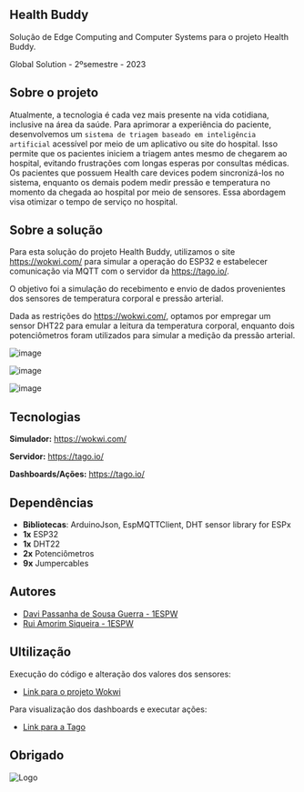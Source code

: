 
## Health Buddy

Solução de Edge Computing and Computer Systems para o projeto Health Buddy.

Global Solution - 2ºsemestre - 2023


## Sobre o projeto

Atualmente, a tecnologia é cada vez mais presente na vida cotidiana, inclusive na área da saúde. Para aprimorar a experiência do paciente, desenvolvemos um `sistema de triagem baseado em inteligência artificial` acessível por meio de um aplicativo ou site do hospital. Isso permite que os pacientes iniciem a triagem antes mesmo de chegarem ao hospital, evitando frustrações com longas esperas por consultas médicas. Os pacientes que possuem Health care devices podem sincronizá-los no sistema, enquanto os demais podem medir pressão e temperatura no momento da chegada ao hospital por meio de sensores. Essa abordagem visa otimizar o tempo de serviço no hospital.



## Sobre a solução

Para esta solução do projeto Health Buddy, utilizamos o site https://wokwi.com/ para simular a operação do ESP32 e estabelecer comunicação via MQTT com o servidor da https://tago.io/.

O objetivo foi a simulação do recebimento e envio de dados provenientes dos sensores de temperatura corporal e pressão arterial.

Dada as restrições do https://wokwi.com/, optamos por empregar um sensor DHT22 para emular a leitura da temperatura corporal, enquanto dois potenciômetros foram utilizados para simular a medição da pressão arterial.


![image](https://github.com/daviguerra05/GlobalSolution_EDGE/assets/126623966/bd40a414-bc2b-4e26-a740-f0da7b7f8f0b)

![image](https://github.com/daviguerra05/GlobalSolution_EDGE/assets/126623966/e2cfed94-4e2c-4f87-aaaf-99852decbd14)

![image](https://github.com/daviguerra05/GlobalSolution_EDGE/assets/126623966/ff280e80-460a-4926-8dd0-e1ec5ebf11f4)

## Tecnologias

**Simulador:** https://wokwi.com/

**Servidor:** https://tago.io/

**Dashboards/Ações:** https://tago.io/


## Dependências

- **Bibliotecas**: ArduinoJson, EspMQTTClient, DHT sensor library for ESPx
- **1x** ESP32
- **1x** DHT22
- **2x** Potenciômetros
- **9x** Jumpercables
## Autores

- [Davi Passanha de Sousa Guerra - 1ESPW](https://www.github.com/daviguerra05)
- [Rui Amorim Siqueira - 1ESPW](https://github.com/ruiasiqueira)


## Ultilização

Execução do código e alteração dos valores dos sensores:

- [Link para o projeto Wokwi](https://wokwi.com/projects/382198605740711937)

Para visualização dos dashboards e executar ações:

- [Link para a Tago](https://tago.io/)


## Obrigado

![Logo](https://i.pinimg.com/originals/61/8f/08/618f083c61a7460ce0a6064319af41bd.gif)


